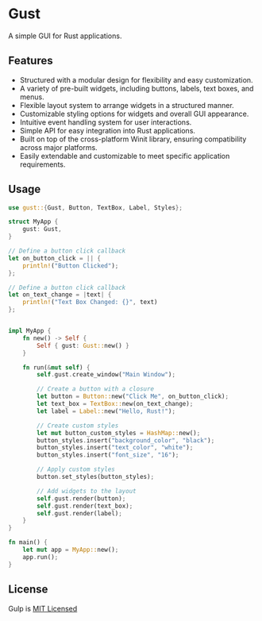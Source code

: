 # Gust

A simple GUI for Rust applications.

## Features

- Structured with a modular design for flexibility and easy customization.
- A variety of pre-built widgets, including buttons, labels, text boxes, and menus.
- Flexible layout system to arrange widgets in a structured manner.
- Customizable styling options for widgets and overall GUI appearance.
- Intuitive event handling system for user interactions.
- Simple API for easy integration into Rust applications.
- Built on top of the cross-platform Winit library, ensuring compatibility across major platforms.
- Easily extendable and customizable to meet specific application requirements.


## Usage

```rust
use gust::{Gust, Button, TextBox, Label, Styles};

struct MyApp {
    gust: Gust,
}

// Define a button click callback
let on_button_click = || {
    println!("Button Clicked");
};

// Define a button click callback
let on_text_change = |text| {
    println!("Text Box Changed: {}", text)
};


impl MyApp {
    fn new() -> Self {
        Self { gust: Gust::new() }
    }

    fn run(&mut self) {
        self.gust.create_window("Main Window");

        // Create a button with a closure
        let button = Button::new("Click Me", on_button_click);
        let text_box = TextBox::new(on_text_change);
        let label = Label::new("Hello, Rust!");

        // Create custom styles
        let mut button_custom_styles = HashMap::new();
        button_styles.insert("background_color", "black");
        button_styles.insert("text_color", "white");
        button_styles.insert("font_size", "16");

        // Apply custom styles
        button.set_styles(button_styles);

        // Add widgets to the layout
        self.gust.render(button);
        self.gust.render(text_box);
        self.gust.render(label);
    }
}

fn main() {
    let mut app = MyApp::new();
    app.run();
}
```

## License
Gulp is [MIT Licensed](https://github.com/sswahn/gulp/blob/main/LICENSE)
